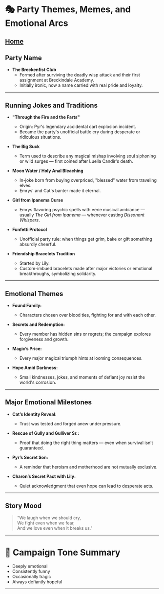 # 🎭 Party Themes, Memes, and Emotional Arcs
[Home](/README.md)
---

## Party Name
- **The Breckenfist Club**  
  - Formed after surviving the deadly wisp attack and their first assignment at Breckindale Academy.
  - Initially ironic, now a name carried with real pride and loyalty.

---

## Running Jokes and Traditions

- **"Through the Fire and the Farts"**  
  - Origin: Pyr's legendary accidental cart explosion incident.  
  - Became the party's unofficial battle cry during desperate or ridiculous situations.

- **The Big Suck**  
  - Term used to describe any magical mishap involving soul siphoning or wild surges — first coined after Luella Candir's death.

- **Moon Water / Holy Anal Bleaching**  
  - In-joke born from buying overpriced, "blessed" water from traveling elves.  
  - Emrys' and Cat's banter made it eternal.

- **Girl from Ipanema Curse**  
  - Emrys flavoring psychic spells with eerie musical ambiance — usually *The Girl from Ipanema* — whenever casting *Dissonant Whispers*.

- **Funfetti Protocol**  
  - Unofficial party rule: when things get grim, bake or gift something absurdly cheerful.

- **Friendship Bracelets Tradition**  
  - Started by Lily.  
  - Custom-imbued bracelets made after major victories or emotional breakthroughs, symbolizing solidarity.

---

## Emotional Themes

- **Found Family:**  
  - Characters chosen over blood ties, fighting for and with each other.

- **Secrets and Redemption:**  
  - Every member has hidden sins or regrets; the campaign explores forgiveness and growth.

- **Magic’s Price:**  
  - Every major magical triumph hints at looming consequences.

- **Hope Amid Darkness:**  
  - Small kindnesses, jokes, and moments of defiant joy resist the world's corrosion.

---

## Major Emotional Milestones

- **Cat’s Identity Reveal:**  
  - Trust was tested and forged anew under pressure.

- **Rescue of Gully and Gulliver Sr.:**  
  - Proof that doing the right thing matters — even when survival isn’t guaranteed.

- **Pyr’s Secret Son:**  
  - A reminder that heroism and motherhood are not mutually exclusive.

- **Charon’s Secret Pact with Lily:**  
  - Quiet acknowledgment that even hope can lead to desperate acts.

---

## Story Mood
> "We laugh when we should cry,  
> We fight even when we fear,  
> And we love even when it breaks us."

---

# 🌟 Campaign Tone Summary
- Deeply emotional
- Consistently funny
- Occasionally tragic
- Always defiantly hopeful

---